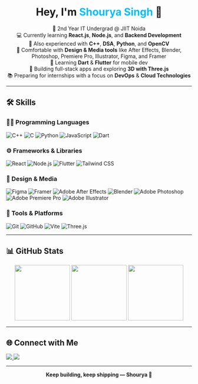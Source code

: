 <h1 align="center">Hey, I'm <span style="color:#00bfff;">Shourya Singh</span> 👋</h1>

<p align="center">
  🌱 2nd Year IT Undergrad @ JIIT Noida<br>
  💻 Currently learning <strong>React.js</strong>, <strong>Node.js</strong>, and <strong>Backend Development</strong><br>
  🧠 Also experienced with <strong>C++</strong>, <strong>DSA</strong>, <strong>Python</strong>, and <strong>OpenCV</strong><br>
  🎨 Comfortable with <strong>Design & Media tools</strong> like After Effects, Blender, Photoshop, Premiere Pro, Illustrator, Figma, and Framer<br>
  📱 Learning <strong>Dart</strong> & <strong>Flutter</strong> for mobile dev<br>
  🚀 Building full-stack apps and exploring <strong>3D with Three.js</strong><br>
  📚 Preparing for internships with a focus on <strong>DevOps</strong> & <strong>Cloud Technologies</strong><br>
</p>

---

## 🛠️ Skills

### 👨‍💻 Programming Languages  
![C++](https://img.shields.io/badge/C++-00599C?style=flat&logo=c%2B%2B&logoColor=white)
![C](https://img.shields.io/badge/C-00599C?style=flat&logo=c&logoColor=white)
![Python](https://img.shields.io/badge/Python-3776AB?style=flat&logo=python&logoColor=white)
![JavaScript](https://img.shields.io/badge/JavaScript-F7DF1E?style=flat&logo=javascript&logoColor=black)
![Dart](https://img.shields.io/badge/Dart-0175C2?style=flat&logo=dart&logoColor=white)

### ⚙️ Frameworks & Libraries  
![React](https://img.shields.io/badge/React-20232A?style=flat&logo=react&logoColor=61DAFB)
![Node.js](https://img.shields.io/badge/Node.js-339933?style=flat&logo=node.js&logoColor=white)
![Flutter](https://img.shields.io/badge/Flutter-02569B?style=flat&logo=flutter&logoColor=white)
![Tailwind CSS](https://img.shields.io/badge/TailwindCSS-06B6D4?style=flat&logo=tailwindcss&logoColor=white)

### 🎨 Design & Media  
![Figma](https://img.shields.io/badge/Figma-F24E1E?style=flat&logo=figma&logoColor=white)
![Framer](https://img.shields.io/badge/Framer-0055FF?style=flat&logo=framer&logoColor=white)
![Adobe After Effects](https://img.shields.io/badge/After%20Effects-9999FF?style=flat&logo=adobeaftereffects&logoColor=white)
![Blender](https://img.shields.io/badge/Blender-F5792A?style=flat&logo=blender&logoColor=white)
![Adobe Photoshop](https://img.shields.io/badge/Photoshop-31A8FF?style=flat&logo=adobephotoshop&logoColor=white)
![Adobe Premiere Pro](https://img.shields.io/badge/Premiere%20Pro-9999FF?style=flat&logo=adobepremierepro&logoColor=white)
![Adobe Illustrator](https://img.shields.io/badge/Illustrator-FF9A00?style=flat&logo=adobeillustrator&logoColor=white)

### 🧰 Tools & Platforms  
![Git](https://img.shields.io/badge/Git-F05032?style=flat&logo=git&logoColor=white)
![GitHub](https://img.shields.io/badge/GitHub-181717?style=flat&logo=github&logoColor=white)
![Vite](https://img.shields.io/badge/Vite-646CFF?style=flat&logo=vite&logoColor=white)
![Three.js](https://img.shields.io/badge/Three.js-000000?style=flat&logo=three.js&logoColor=white)

---

## 📊 GitHub Stats

<p align="center">
  <img src="https://github-readme-stats.vercel.app/api?username=hangingpawn64&show_icons=true&theme=radical" height="150" />
  <img src="https://github-readme-streak-stats.herokuapp.com?user=hangingpawn64&theme=radical" height="150" />
  <img src="https://github-readme-stats.vercel.app/api/top-langs/?username=hangingpawn64&layout=compact&theme=radical" height="150" />
</p>

---

## 🌐 Connect with Me

<p>
  <a href="https://www.linkedin.com/in/shourya-singh-297297358" target="_blank">
    <img src="https://img.shields.io/badge/LinkedIn-0A66C2?style=flat&logo=linkedin&logoColor=white" />
  </a>
  <a href="mailto:shourya124sensei@gmail.com">
    <img src="https://img.shields.io/badge/Email-D14836?style=flat&logo=gmail&logoColor=white" />
  </a>
</p>

---

<p align="center"><b>Keep building, keep shipping — Shourya 🚀</b></p>
